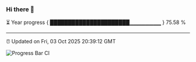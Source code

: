 ### Hi there 👋

⏳ Year progress { ██████████████████████▁▁▁▁▁▁▁▁ } 75.58 %

---

⏰ Updated on Fri, 03 Oct 2025 20:39:12 GMT

![Progress Bar CI](https://github.com/IshwaranRudhara/GIT-ACTION/workflows/Progress%20Bar%20CI/badge.svg)
